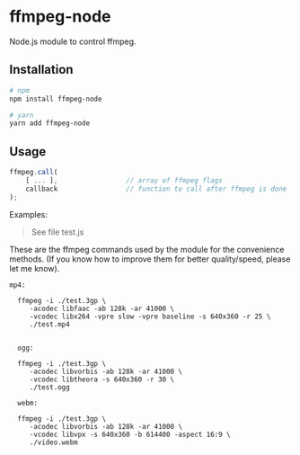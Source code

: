 # ffmpeg-node

Node.js module to control ffmpeg.

## Installation

```bash
# npm
npm install ffmpeg-node

# yarn
yarn add ffmpeg-node
```

## Usage

```js
ffmpeg.call(
    [ ... ],                 // array of ffmpeg flags
    callback                 // function to call after ffmpeg is done
);
```

Examples:

> See file test.js

These are the ffmpeg commands used by the module for the convenience methods.
(If you know how to improve them for better quality/speed, please let me know).

 ```
 mp4:

   ffmpeg -i ./test.3gp \
      -acodec libfaac -ab 128k -ar 41000 \
      -vcodec libx264 -vpre slow -vpre baseline -s 640x360 -r 25 \
      ./test.mp4


   ogg:

   ffmpeg -i ./test.3gp \
      -acodec libvorbis -ab 128k -ar 41000 \
      -vcodec libtheora -s 640x360 -r 30 \
      ./test.ogg

   webm:

   ffmpeg -i ./test.3gp \
      -acodec libvorbis -ab 128k -ar 41000 \
      -vcodec libvpx -s 640x360 -b 614400 -aspect 16:9 \
      ./video.webm

``` 
